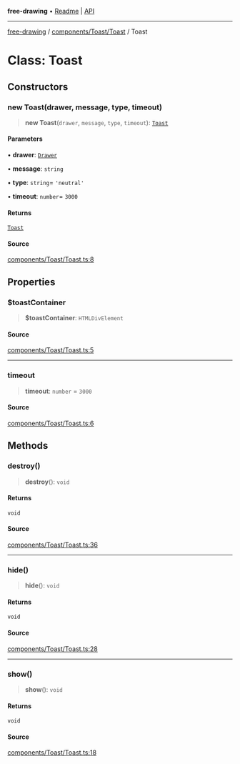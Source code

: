 **free-drawing** • [Readme](../../../../README.md) \| [API](../../../../modules.md)

***

[free-drawing](../../../../README.md) / [components/Toast/Toast](../README.md) / Toast

# Class: Toast

## Constructors

### new Toast(drawer, message, type, timeout)

> **new Toast**(`drawer`, `message`, `type`, `timeout`): [`Toast`](Toast.md)

#### Parameters

• **drawer**: [`Drawer`](../../../../Drawer/classes/Drawer.md)

• **message**: `string`

• **type**: `string`= `'neutral'`

• **timeout**: `number`= `3000`

#### Returns

[`Toast`](Toast.md)

#### Source

[components/Toast/Toast.ts:8](https://github.com/fabienwnklr/free-drawing/blob/master/src/components/Toast/Toast.ts#L8)

## Properties

### $toastContainer

> **$toastContainer**: `HTMLDivElement`

#### Source

[components/Toast/Toast.ts:5](https://github.com/fabienwnklr/free-drawing/blob/master/src/components/Toast/Toast.ts#L5)

***

### timeout

> **timeout**: `number` = `3000`

#### Source

[components/Toast/Toast.ts:6](https://github.com/fabienwnklr/free-drawing/blob/master/src/components/Toast/Toast.ts#L6)

## Methods

### destroy()

> **destroy**(): `void`

#### Returns

`void`

#### Source

[components/Toast/Toast.ts:36](https://github.com/fabienwnklr/free-drawing/blob/master/src/components/Toast/Toast.ts#L36)

***

### hide()

> **hide**(): `void`

#### Returns

`void`

#### Source

[components/Toast/Toast.ts:28](https://github.com/fabienwnklr/free-drawing/blob/master/src/components/Toast/Toast.ts#L28)

***

### show()

> **show**(): `void`

#### Returns

`void`

#### Source

[components/Toast/Toast.ts:18](https://github.com/fabienwnklr/free-drawing/blob/master/src/components/Toast/Toast.ts#L18)

